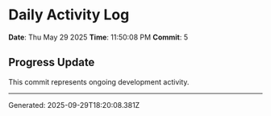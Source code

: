 # Daily Activity Log

**Date**: Thu May 29 2025
**Time**: 11:50:08 PM
**Commit**: 5

## Progress Update

This commit represents ongoing development activity.

---
Generated: 2025-09-29T18:20:08.381Z
